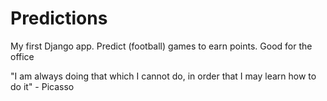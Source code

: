 Predictions
===========

My first Django app. 
Predict (football) games to earn points. Good for the office 

"I am always doing that which I cannot do, in order that I may learn how to do it" 
    - Picasso
